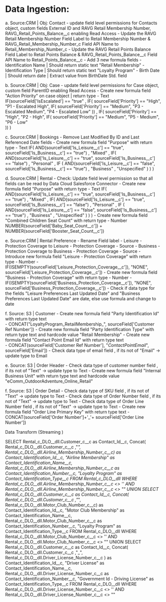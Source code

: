 Data Ingestion:
===============

a. Source:CRM | Obj: Contact 
		- update field level permissions for Contacts object, custom fields External ID and RAVG Retail Membership Number, RAVG_Retail_Points_Balance__c enabling Read Access
		- Update the RAVG Retail Membership Number Field Label to  Retail Membership Number & RAVG_Retail_Membership_Number_c Field API Name to  Retail_Membership_Number_c
		- Update the RAVG Retail Points Balance Field Label to Retail Points Balance & RAVG_Retail_Points_Balance__c Field API Name to Retail_Points_Balance__c
		- Add 3 new formula fields
			- Identification Name | Should return static text "Retail Membership"
			- Identification Type | Should return static text "Loyalty Program"
			- Birth Date | Should return date | Extract value from BirthDate Std. field

b. Source:CRM | Obj: Case
		- update field level permissions for Case object, custom field ParentID enabling Read Access
		- Create new formula field  "Action Priority" on case object | return type - Text		\
				IF(sourceField['IsEscalated'] == "true"
				  , IF(
					  sourceField['Priority'] == "High", "P1 - Escalated High",  IF(
					  sourceField['Priority'] == "Medium", "P3 - Escalated Medium", "P4 - Escalated Low"
				  ))
				  , IF(
					  sourceField['Priority'] == "High", "P2 - High",  IF(
					  sourceField['Priority'] == "Medium", "P5 - Medium", "P6 - Low"  
				  ))
				)


c. Source:CRM | Bookings
		- Remove Last Modified By ID and Last Referenced Date fields
		- Create new formula field  "Purpose" with return type - Text
			IF(
			  AND(sourceField['Is_Leisure__c'] == "true", sourceField['Is_Business__c'] == "true")
			  , "Mixed"
			  , IF(
				AND(sourceField['Is_Leisure__c'] == "true", sourceField['Is_Business__c'] == "false")
				, "Personal"
				, IF (
				  AND(sourceField['Is_Leisure__c'] == "false", sourceField['Is_Business__c'] == "true")
				  , "Business"
				  , "Unspecified"
				)
			  )
			)

d. Source:CRM | Rental
		- Check: Update field level permission so that all fields can be read by Data Cloud Salesforce Connector
		- Create new formula field  "Purpose" with return type - Text
			IF(
			  AND(sourceField['Is_Leisure__c'] == "true", sourceField['Is_Business__c'] == "true")
			  , "Mixed"
			  , IF(
				AND(sourceField['Is_Leisure__c'] == "true", sourceField['Is_Business__c'] == "false")
				, "Personal"
				, IF (
				  AND(sourceField['Is_Leisure__c'] == "false", sourceField['Is_Business__c'] == "true")
				  , "Business"
				  , "Unspecified"
				)
			  )
			)
		- Create new formula field  "Combined Children Seat Count" with return type - Number
			NUMBER(sourceField['Baby_Seat_Count__c']) + NUMBER(sourceField['Booster_Seat_Count__c'])


e. Source:CRM | Rental Preference
		- Rename Field label 
				- Leisure - Protection Coverage  to Leisure - Protection Coverage - Source
				- Business - Protection Coverage to Business - Protection Coverage - Source
		- Introduce  new formula field  "Leisure - Protection Coverage" with return type - Number
				- IF(ISEMPTY(sourceField['Leisure_Protection_Coverage__c']), "NONE", sourceField['Leisure_Protection_Coverage__c'])
		- Create new formula field  "Business - Protection Coverage" with return type - Number
				- IF(ISEMPTY(sourceField['Business_Protection_Coverage__c']), "NONE", sourceField['Business_Protection_Coverage__c'])
		- Check if data type for the fields "Leisure Preferences Last Updated Date" and "Business Preferences Last Updated Date" are date, else use formula and change to date
		
 f. Source: S3 | Customer
		- Create new formula field  "Party Identification Id" with return type text		
			- CONCAT("LoyaltyProgram_RetailMembership_", sourceField['Customer Ref Number'])
		- Create new formula field  "Party Identification Type" with return type text and hardcode value "Retail Membership"
		- Create new formula field  "Contact Point Email Id" with return type text		
			- CONCAT(sourceField['Customer Ref Number'], "_ContactPointEmail_", sourceField['Email'])
		- Check data type of email field  , if its not of "Email" ->  update type to Email

e. Source: S3 | Order Header
		- Check data type of customer number field  , if its not of "Text" ->  update type to Text
		- Create new formula field  "Internal Business Unit" with return type text and hardcode value "eComm_OutdoorAdventure_Online_Retail"


f. Source: S3 | Order Detail
		- Check data type of SKU field  , if its not of "Text" ->  update type to Text
		- Check data type of Order Number field  , if its not of "Text" ->  update type to Text
		- Check data type of Order Line Number field  , if its not of "Text" ->  update type to Text
		- Create new formula field  "Order Line Primary Key" with return type text 
			- CONCAT(sourceField['Order Number']+'_'+ sourceField['Order Line Number'])

Data Transform (Streaming )

SELECT Rental_c_DLO__dll.Customer_c__c as Contact_Id__c, Concat( Rental_c_DLO__dll.Customer_c__c ,"_", Rental_c_DLO__dll.Airline_Membership_Number_c__c) as Contact_Identification_Id__c, "Airline Membership" as Contact_Identification_Name__c, Rental_c_DLO__dll.Airline_Membership_Number_c__c as Contact_Identification_Number__c, "Loyalty Program" as Contact_Identification_Type__c FROM Rental_c_DLO__dll WHERE Rental_c_DLO__dll.Airline_Membership_Number_c__c <> '' AND Rental_c_DLO__dll.Airline_Membership_Number_c__c <> "" UNION SELECT Rental_c_DLO__dll.Customer_c__c as Contact_Id__c, Concat( Rental_c_DLO__dll.Customer_c__c ,"_", Rental_c_DLO__dll.Motor_Club_Number_c__c) as Contact_Identification_Id__c, "Motor Club Membership" as Contact_Identification_Name__c, Rental_c_DLO__dll.Motor_Club_Number_c__c as Contact_Identification_Number__c, "Loyalty Program" as Contact_Identification_Type__c FROM Rental_c_DLO__dll WHERE Rental_c_DLO__dll.Motor_Club_Number_c__c <> '' AND Rental_c_DLO__dll.Motor_Club_Number_c__c <> "" UNION SELECT Rental_c_DLO__dll.Customer_c__c as Contact_Id__c, Concat( Rental_c_DLO__dll.Customer_c__c ,"_", Rental_c_DLO__dll.Driver_License_Number_c__c ) as Contact_Identification_Id__c, "Driver License" as Contact_Identification_Name__c, Rental_c_DLO__dll.Driver_License_Number_c__c as Contact_Identification_Number__c, "Government Id - Driving License" as Contact_Identification_Type__c FROM Rental_c_DLO__dll WHERE Rental_c_DLO__dll.Driver_License_Number_c__c <> '' AND Rental_c_DLO__dll.Driver_License_Number_c__c <> ""